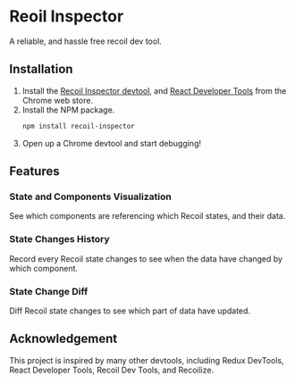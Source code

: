 # Reoil Inspector

A reliable, and hassle free recoil dev tool.

## Installation

1. Install the [Recoil Inspector devtool](https://chrome.google.com/webstore/category/extensions?hl=en-US), and [React Developer Tools](https://chrome.google.com/webstore/detail/react-developer-tools/fmkadmapgofadopljbjfkapdkoienihi?hl=en-US) from the Chrome web store.
2. Install the NPM package.
   ```zsh
   npm install recoil-inspector
   ```
3. Open up a Chrome devtool and start debugging!

## Features

### State and Components Visualization

See which components are referencing which Recoil states, and their data.

<!-- TODO: GIF goes here -->

### State Changes History

Record every Recoil state changes to see when the data have changed by which component.

<!-- TODO: GIF goes here -->

### State Change Diff

Diff Recoil state changes to see which part of data have updated.

<!-- TODO: GIF goes here -->

## Acknowledgement

This project is inspired by many other devtools, including Redux DevTools, React Developer Tools, Recoil Dev Tools, and Recoilize.
